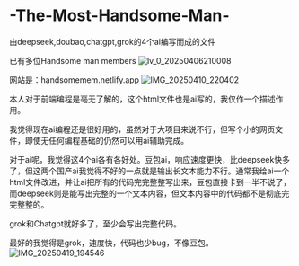 # -The-Most-Handsome-Man-
由deepseek,doubao,chatgpt,grok的4个ai编写而成的文件

已有多位Handsome man members
![lv_0_20250406210008](https://github.com/user-attachments/assets/00226314-6517-4dea-82a6-f4d3bb20fb13)


网站是：handsomemem.netlify.app
![IMG_20250410_220402](https://github.com/user-attachments/assets/f712215a-ce84-42d1-a574-a3fe3c9b9378)

本人对于前端编程是亳无了解的，这个html文件也是ai写的，我仅作一个描述作用。

我觉得现在ai编程还是很好用的，虽然对于大项目来说不行，但写个小的网页文件，即使无任何编程基础的仍然可以用ai辅助完成。

对于ai呢，我觉得这4个ai各有各好处。豆包ai，响应速度更快，比deepseek快多了，但这两个国产ai我觉得不好的一点就是输出长文本能力不行。通常我给ai一个html文件改进，并让ai把所有的代码完完整整写出来，豆包直接卡到一半不说了，而deepseek则是能写出完整的一个文本内容，但文本内容中的代码都不是彻底完完整整的。

grok和Chatgpt就好多了，至少会写出完整代码。

最好的我觉得是grok，速度快，代码也少bug，不像豆包。
![IMG_20250419_194546](https://github.com/user-attachments/assets/9aaa442d-9287-48fe-bbe5-e269de7dc94f)

